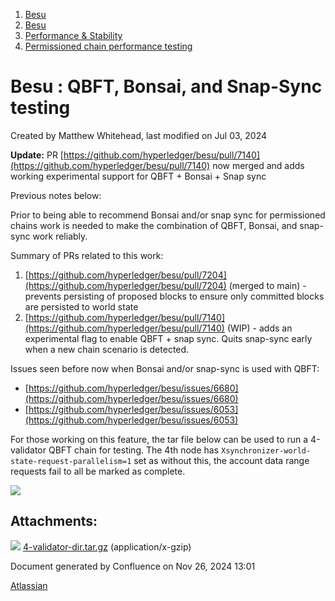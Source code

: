 1. [Besu](index.html)
2. [Besu](Besu_22151173.html)
3. [Performance &amp; Stability](22155524.html)
4. [Permissioned chain performance testing](Permissioned-chain-performance-testing_22156792.html)

# Besu : QBFT, Bonsai, and Snap-Sync testing

Created by Matthew Whitehead, last modified on Jul 03, 2024

**Update:** PR [https://github.com/hyperledger/besu/pull/7140](https://github.com/hyperledger/besu/pull/7140) now merged and adds working experimental support for QBFT + Bonsai + Snap sync

Previous notes below:

Prior to being able to recommend Bonsai and/or snap sync for permissioned chains work is needed to make the combination of QBFT, Bonsai, and snap-sync work reliably.

Summary of PRs related to this work:

1. [https://github.com/hyperledger/besu/pull/7204](https://github.com/hyperledger/besu/pull/7204) (merged to main) - prevents persisting of proposed blocks to ensure only committed blocks are persisted to world state
2. [https://github.com/hyperledger/besu/pull/7140](https://github.com/hyperledger/besu/pull/7140) (WIP) - adds an experimental flag to enable QBFT + snap sync. Quits snap-sync early when a new chain scenario is detected.

Issues seen before now when Bonsai and/or snap-sync is used with QBFT:

- [https://github.com/hyperledger/besu/issues/6680](https://github.com/hyperledger/besu/issues/6680)
- [https://github.com/hyperledger/besu/issues/6053](https://github.com/hyperledger/besu/issues/6053)

For those working on this feature, the tar file below can be used to run a 4-validator QBFT chain for testing. The 4th node has `Xsynchronizer-world-state-request-parallelism=1` set as without this, the account data range requests fail to all be marked as complete.

[![](attachments/thumbnails/22156795/22156885)](attachments/22156795/22156885.gz)

> 

## Attachments:

![](images/icons/bullet_blue.gif) [4-validator-dir.tar.gz](attachments/22156795/22156885.gz) (application/x-gzip)

Document generated by Confluence on Nov 26, 2024 13:01

[Atlassian](http://www.atlassian.com/)

